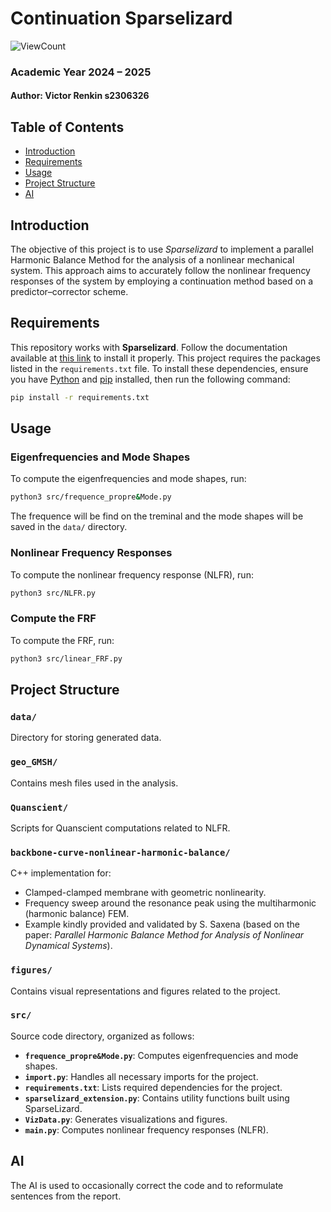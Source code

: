 # Continuation Sparselizard
![ViewCount](https://hits.seeyoufarm.com/api/count/incr/badge.svg?url=https://github.com/VictorRenkin/continuation_sparselizard&count_bg=%2379C83D&title_bg=%23555555&icon=github.svg&icon_color=%23E7E7E7&title=views&edge_flat=false)
### Academic Year 2024 – 2025

#### Author: Victor Renkin s2306326

## Table of Contents
- [Introduction](#introduction)
- [Requirements](#requirements)
- [Usage](#usage)
- [Project Structure](#project-structure)
- [AI](#ai)

## Introduction
The objective of this project is to use *Sparselizard* to implement a parallel Harmonic Balance Method for the analysis of a nonlinear mechanical system. This approach aims to accurately follow the nonlinear frequency responses of the system by employing a continuation method based on a predictor–corrector scheme.
## Requirements  
This repository works with **Sparselizard**. Follow the documentation available at [this link](https://github.com/halbux/sparselizard-users/tree/main/api/python) to install it properly. This project requires the packages listed in the `requirements.txt` file. To install these dependencies, ensure you have [Python](https://www.python.org/) and [pip](https://pip.pypa.io/en/stable/) installed, then run the following command:

```bash
pip install -r requirements.txt
```

## Usage

### Eigenfrequencies and Mode Shapes
To compute the eigenfrequencies and mode shapes, run:
```bash
python3 src/frequence_propre&Mode.py
```
The frequence will be find on the treminal and the mode shapes will be saved in the `data/` directory.

### Nonlinear Frequency Responses
To compute the nonlinear frequency response (NLFR), run:
```bash
python3 src/NLFR.py
```
### Compute the FRF
To compute the FRF, run:
```bash
python3 src/linear_FRF.py
```

## Project Structure

### **`data/`**
Directory for storing generated data.

### **`geo_GMSH/`**
Contains mesh files used in the analysis.

### **`Quanscient/`**
Scripts for Quanscient computations related to NLFR.

### **`backbone-curve-nonlinear-harmonic-balance/`**
C++ implementation for:
- Clamped-clamped membrane with geometric nonlinearity.
- Frequency sweep around the resonance peak using the multiharmonic (harmonic balance) FEM.
- Example kindly provided and validated by S. Saxena (based on the paper: *Parallel Harmonic Balance Method for Analysis of Nonlinear Dynamical Systems*).

### **`figures/`**
Contains visual representations and figures related to the project.

### **`src/`**
Source code directory, organized as follows:
- **`frequence_propre&Mode.py`**: Computes eigenfrequencies and mode shapes.
- **`import.py`**: Handles all necessary imports for the project.
- **`requirements.txt`**: Lists required dependencies for the project.
- **`sparselizard_extension.py`**: Contains utility functions built using SparseLizard.
- **`VizData.py`**: Generates visualizations and figures.
- **`main.py`**: Computes nonlinear frequency responses (NLFR).

## AI
The AI is used to occasionally correct the code and to reformulate sentences from the report.